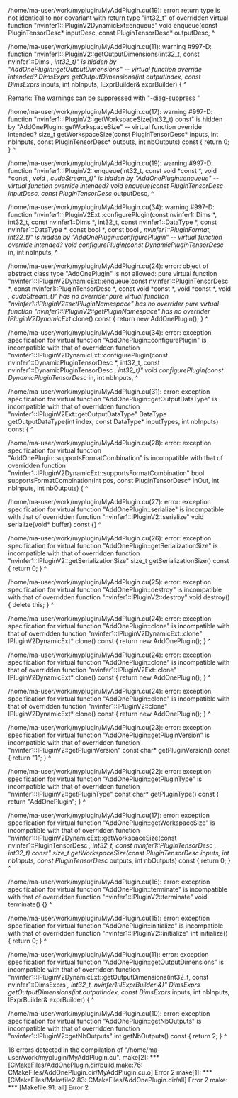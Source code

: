 /home/ma-user/work/myplugin/MyAddPlugin.cu(19): error: return type is not identical to nor covariant with return type "int32_t" of overridden virtual function "nvinfer1::IPluginV2DynamicExt::enqueue"
      void enqueue(const PluginTensorDesc* inputDesc, const PluginTensorDesc* outputDesc,
           ^

/home/ma-user/work/myplugin/MyAddPlugin.cu(11): warning #997-D: function "nvinfer1::IPluginV2::getOutputDimensions(int32_t, const nvinfer1::Dims *, int32_t)" is hidden by "AddOnePlugin::getOutputDimensions" -- virtual function override intended?
      DimsExprs getOutputDimensions(int outputIndex, const DimsExprs* inputs, int nbInputs, IExprBuilder& exprBuilder) {
                ^

Remark: The warnings can be suppressed with "-diag-suppress <warning-number>"

/home/ma-user/work/myplugin/MyAddPlugin.cu(17): warning #997-D: function "nvinfer1::IPluginV2::getWorkspaceSize(int32_t) const" is hidden by "AddOnePlugin::getWorkspaceSize" -- virtual function override intended?
      size_t getWorkspaceSize(const PluginTensorDesc* inputs, int nbInputs, const PluginTensorDesc* outputs, int nbOutputs) const { return 0; }
             ^

/home/ma-user/work/myplugin/MyAddPlugin.cu(19): warning #997-D: function "nvinfer1::IPluginV2::enqueue(int32_t, const void *const *, void *const *, void *, cudaStream_t)" is hidden by "AddOnePlugin::enqueue" -- virtual function override intended?
      void enqueue(const PluginTensorDesc* inputDesc, const PluginTensorDesc* outputDesc,
           ^

/home/ma-user/work/myplugin/MyAddPlugin.cu(34): warning #997-D: function "nvinfer1::IPluginV2Ext::configurePlugin(const nvinfer1::Dims *, int32_t, const nvinfer1::Dims *, int32_t, const nvinfer1::DataType *, const nvinfer1::DataType *, const bool *, const bool *, nvinfer1::PluginFormat, int32_t)" is hidden by "AddOnePlugin::configurePlugin" -- virtual function override intended?
      void configurePlugin(const DynamicPluginTensorDesc* in, int nbInputs,
           ^

/home/ma-user/work/myplugin/MyAddPlugin.cu(24): error: object of abstract class type "AddOnePlugin" is not allowed:
            pure virtual function "nvinfer1::IPluginV2DynamicExt::enqueue(const nvinfer1::PluginTensorDesc *, const nvinfer1::PluginTensorDesc *, const void *const *, void *const *, void *, cudaStream_t)" has no overrider
            pure virtual function "nvinfer1::IPluginV2::setPluginNamespace" has no overrider
            pure virtual function "nvinfer1::IPluginV2::getPluginNamespace" has no overrider
      IPluginV2DynamicExt* clone() const { return new AddOnePlugin(); }
                                                      ^

/home/ma-user/work/myplugin/MyAddPlugin.cu(34): error: exception specification for virtual function "AddOnePlugin::configurePlugin" is incompatible with that of overridden function "nvinfer1::IPluginV2DynamicExt::configurePlugin(const nvinfer1::DynamicPluginTensorDesc *, int32_t, const nvinfer1::DynamicPluginTensorDesc *, int32_t)"
      void configurePlugin(const DynamicPluginTensorDesc* in, int nbInputs,
           ^

/home/ma-user/work/myplugin/MyAddPlugin.cu(31): error: exception specification for virtual function "AddOnePlugin::getOutputDataType" is incompatible with that of overridden function "nvinfer1::IPluginV2Ext::getOutputDataType"
      DataType getOutputDataType(int index, const DataType* inputTypes, int nbInputs) const {
               ^

/home/ma-user/work/myplugin/MyAddPlugin.cu(28): error: exception specification for virtual function "AddOnePlugin::supportsFormatCombination" is incompatible with that of overridden function "nvinfer1::IPluginV2DynamicExt::supportsFormatCombination"
      bool supportsFormatCombination(int pos, const PluginTensorDesc* inOut, int nbInputs, int nbOutputs) {
           ^

/home/ma-user/work/myplugin/MyAddPlugin.cu(27): error: exception specification for virtual function "AddOnePlugin::serialize" is incompatible with that of overridden function "nvinfer1::IPluginV2::serialize"
      void serialize(void* buffer) const {}
           ^

/home/ma-user/work/myplugin/MyAddPlugin.cu(26): error: exception specification for virtual function "AddOnePlugin::getSerializationSize" is incompatible with that of overridden function "nvinfer1::IPluginV2::getSerializationSize"
      size_t getSerializationSize() const { return 0; }
             ^

/home/ma-user/work/myplugin/MyAddPlugin.cu(25): error: exception specification for virtual function "AddOnePlugin::destroy" is incompatible with that of overridden function "nvinfer1::IPluginV2::destroy"
      void destroy() { delete this; }
           ^

/home/ma-user/work/myplugin/MyAddPlugin.cu(24): error: exception specification for virtual function "AddOnePlugin::clone" is incompatible with that of overridden function "nvinfer1::IPluginV2DynamicExt::clone"
      IPluginV2DynamicExt* clone() const { return new AddOnePlugin(); }
                           ^

/home/ma-user/work/myplugin/MyAddPlugin.cu(24): error: exception specification for virtual function "AddOnePlugin::clone" is incompatible with that of overridden function "nvinfer1::IPluginV2Ext::clone"
      IPluginV2DynamicExt* clone() const { return new AddOnePlugin(); }
                           ^

/home/ma-user/work/myplugin/MyAddPlugin.cu(24): error: exception specification for virtual function "AddOnePlugin::clone" is incompatible with that of overridden function "nvinfer1::IPluginV2::clone"
      IPluginV2DynamicExt* clone() const { return new AddOnePlugin(); }
                           ^

/home/ma-user/work/myplugin/MyAddPlugin.cu(23): error: exception specification for virtual function "AddOnePlugin::getPluginVersion" is incompatible with that of overridden function "nvinfer1::IPluginV2::getPluginVersion"
      const char* getPluginVersion() const { return "1"; }
                  ^

/home/ma-user/work/myplugin/MyAddPlugin.cu(22): error: exception specification for virtual function "AddOnePlugin::getPluginType" is incompatible with that of overridden function "nvinfer1::IPluginV2::getPluginType"
      const char* getPluginType() const { return "AddOnePlugin"; }
                  ^

/home/ma-user/work/myplugin/MyAddPlugin.cu(17): error: exception specification for virtual function "AddOnePlugin::getWorkspaceSize" is incompatible with that of overridden function "nvinfer1::IPluginV2DynamicExt::getWorkspaceSize(const nvinfer1::PluginTensorDesc *, int32_t, const nvinfer1::PluginTensorDesc *, int32_t) const"
      size_t getWorkspaceSize(const PluginTensorDesc* inputs, int nbInputs, const PluginTensorDesc* outputs, int nbOutputs) const { return 0; }
             ^

/home/ma-user/work/myplugin/MyAddPlugin.cu(16): error: exception specification for virtual function "AddOnePlugin::terminate" is incompatible with that of overridden function "nvinfer1::IPluginV2::terminate"
      void terminate() {}
           ^

/home/ma-user/work/myplugin/MyAddPlugin.cu(15): error: exception specification for virtual function "AddOnePlugin::initialize" is incompatible with that of overridden function "nvinfer1::IPluginV2::initialize"
      int initialize() { return 0; }
          ^

/home/ma-user/work/myplugin/MyAddPlugin.cu(11): error: exception specification for virtual function "AddOnePlugin::getOutputDimensions" is incompatible with that of overridden function "nvinfer1::IPluginV2DynamicExt::getOutputDimensions(int32_t, const nvinfer1::DimsExprs *, int32_t, nvinfer1::IExprBuilder &)"
      DimsExprs getOutputDimensions(int outputIndex, const DimsExprs* inputs, int nbInputs, IExprBuilder& exprBuilder) {
                ^

/home/ma-user/work/myplugin/MyAddPlugin.cu(10): error: exception specification for virtual function "AddOnePlugin::getNbOutputs" is incompatible with that of overridden function "nvinfer1::IPluginV2::getNbOutputs"
      int getNbOutputs() const { return 2; }
          ^

18 errors detected in the compilation of "/home/ma-user/work/myplugin/MyAddPlugin.cu".
make[2]: *** [CMakeFiles/AddOnePlugin.dir/build.make:76: CMakeFiles/AddOnePlugin.dir/MyAddPlugin.cu.o] Error 2
make[1]: *** [CMakeFiles/Makefile2:83: CMakeFiles/AddOnePlugin.dir/all] Error 2
make: *** [Makefile:91: all] Error 2
